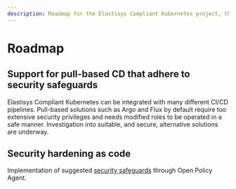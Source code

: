 ```yaml
---
description: Roadmap for the Elastisys Compliant Kubernetes project, the security-focused Kubernetes distribution.
---
```


# Roadmap

## Support for pull-based CD that adhere to security safeguards

Elastisys Compliant Kubernetes can be integrated with many different CI/CD pipelines.
Pull-based solutions such as Argo and Flux by default require too extensive security privileges
and needs modified roles to be operated in a safe manner. Investigation into suitable, and secure,
alternative solutions are underway.

## Security hardening as code

Implementation of suggested [security safeguards](https://elastisys.io/compliantkubernetes/user-guide/safeguards/) through Open Policy Agent.